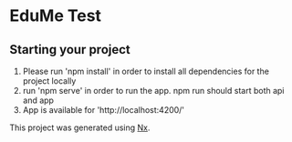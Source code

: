 

# EduMe Test

## Starting your project

1) Please run 'npm install' in order to install all dependencies for the project locally
2) run 'npm serve' in order to run the app. npm run should start both api and app
3) App is available for 'http://localhost:4200/'

This project was generated using [Nx](https://nx.dev).

